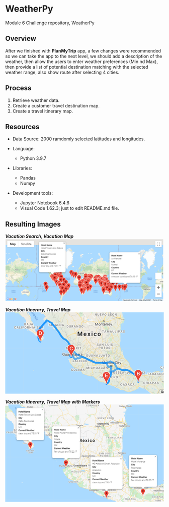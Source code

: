 # WeatherPy
Module 6 Challenge repository, WeatherPy

## Overview
After we finished with __PlanMyTrip__ app, a few changes were recommended so we can take the app to the next level, we should add a description of the weather, then allow the users to enter weather preferences (Min nd Max), then provide a list of potential destination matching with the selected weather range, also show route after selecting 4 cities.

## Process
1. Retrieve weather data.
2. Create a customer travel destination map.
3. Create a travel itinerary map.

## Resources
* Data Source: 2000 ramdomly selected latitudes and longitudes.
* Language:
  - Python 3.9.7
* Libraries:
  - Pandas
  - Numpy

* Development tools: 
  - Jupyter Notebook 6.4.6
  - Visual Code 1.62.3; just to edit README.md file.

## Resulting Images
___Vacation Search, Vacation Map___
![Vacation Map](/Vacation_Search/WeatherPy_Vacation_map.png)

___Vacation Itinerary, Travel Map___
![Travel Map](/Vacation_Itinerary/WeatherPy_Travel_map.png)

___Vacation Itinerary, Travel Map with Markers___
![Travel Map with Markers](/Vacation_Itinerary/WeatherPy_Travel_map_markers.png)
